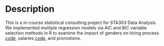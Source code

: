 # Description
This is a in-course statistical consulting project for STA303 Data Analysis. We implemented multiple regression models via AIC and BIC variable selection methods in R to examine the impact of genders on
hiring process [code](https://github.com/Rachellu7/Statistical-Consulting-Project-of-Concerns-on-Gender-Inequality-for-Enterprise/blob/main/Hiring%20Analysis.Rmd%202), salaries [code](https://github.com/Rachellu7/Statistical-Consulting-Project-of-Concerns-on-Gender-Inequality-for-Enterprise/blob/main/Promotion%20Sample.Rmd%202), and promotions.
